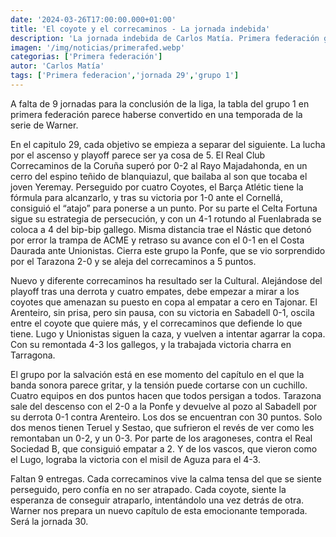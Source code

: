 ```yaml
---
date: '2024-03-26T17:00:00.000+01:00'
title: 'El coyote y el correcaminos - La jornada indebida'
description: 'La jornada indebida de Carlos Matía. Primera federación grupo 1, jornada 29'
imagen: '/img/noticias/primerafed.webp'
categorias: ['Primera federación']
autor: 'Carlos Matía'
tags: ['Primera federacion','jornada 29','grupo 1']
---
```


A falta de 9 jornadas para la conclusión de la liga, la tabla del grupo 1 en primera federación parece haberse convertido en una temporada de la serie de Warner.

En el capitulo 29, cada objetivo se empieza a separar del siguiente. La lucha por el ascenso y playoff parece ser ya cosa de 5. El Real Club Correcaminos de la Coruña superó por 0-2 al Rayo Majadahonda, en un cerro del espino teñido de blanquiazul, que bailaba al son que tocaba el joven Yeremay. Perseguido por cuatro Coyotes, el Barça Atlétic tiene la fórmula para alcanzarlo, y tras su victoria por 1-0 ante el Cornellá, consiguió el “atajo” para ponerse a un punto. Por su parte el Celta Fortuna sigue su estrategia de persecución, y con un 4-1 rotundo al Fuenlabrada se coloca a 4 del bip-bip gallego. Misma distancia trae el Nástic que detonó por error la trampa de ACME y retraso su avance con el 0-1 en el Costa Daurada ante Unionistas. Cierra este grupo la Ponfe, que se vio sorprendido por el Tarazona 2-0 y se aleja del correcaminos a 5 puntos.

Nuevo y diferente correcaminos ha resultado ser la Cultural. Alejándose del playoff tras una derrota y cuatro empates, debe empezar a mirar a los coyotes que amenazan su puesto en copa al empatar a cero en Tajonar. El Arenteiro, sin prisa, pero sin pausa, con su victoria en Sabadell 0-1, oscila entre el coyote que quiere más, y el correcaminos que defiende lo que tiene. Lugo y Unionistas siguen la caza, y vuelven a intentar agarrar la copa. Con su remontada 4-3 los gallegos, y la trabajada victoria charra en Tarragona.

El grupo por la salvación está en ese momento del capítulo en el que la banda sonora parece gritar, y la tensión puede cortarse con un cuchillo. Cuatro equipos en dos puntos hacen que todos persigan a todos. Tarazona sale del descenso con el 2-0 a la Ponfe y devuelve al pozo al Sabadell por su derrota 0-1 contra Arenteiro. Los dos se encuentran con 30 puntos. Solo dos menos tienen Teruel y Sestao, que sufrieron el revés de ver como les remontaban un 0-2, y un 0-3. Por parte de los aragoneses, contra el Real Sociedad B, que consiguió empatar a 2. Y de los vascos, que vieron como el Lugo, lograba la victoria con el misil de Aguza para el 4-3.

Faltan 9 entregas. Cada correcaminos vive la calma tensa del que se siente perseguido, pero confía en no ser atrapado. Cada coyote, siente la esperanza de conseguir atraparlo, intentándolo una vez detrás de otra. Warner nos prepara un nuevo capítulo de esta emocionante temporada. Será la jornada 30.
